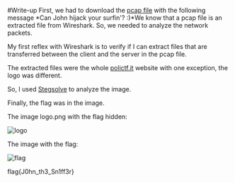 #Write-up
First, we had to download the [pcap file](https://github.com/davidlebr1/ctf-writeups/blob/master/PoliCTF2015/Forensic-100-Johninthemiddle/john-in-the-middle.pcap?raw=true) with the following message *Can John hijack your surfin'? :)*We know that a pcap file is an extracted file from Wireshark. So, we needed to analyze the network packets.

My first reflex with Wireshark is to verify if I can extract files that are transferred between the client and the server in the pcap file.

The extracted files were the whole [polictf.it](http://polictf.it) website with one exception, the logo was different.

So, I used [Stegsolve](http://www.caesum.com/handbook/Stegsolve.jar) to analyze the image.

Finally, the flag was in the image.

The image logo.png with the flag hidden:

![logo](https://cloud.githubusercontent.com/assets/838845/20353937/7c2d31d8-abea-11e6-8178-56a8c1da777c.png)

The image with the flag:

![flag](https://cloud.githubusercontent.com/assets/838845/20353940/7f1e5c50-abea-11e6-8b1a-eb4464898310.png)

flag{J0hn_th3_Sn1ff3r}


